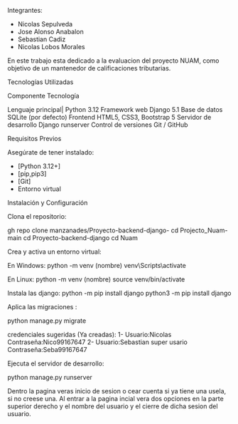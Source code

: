 Integrantes:
- Nicolas Sepulveda
- Jose Alonso Anabalon
- Sebastian Cadiz
- Nicolas Lobos Morales

En este trabajo esta dedicado a la evaluacion del proyecto NUAM, como objetivo de un mantenedor de calificaciones tributarias.

Tecnologías Utilizadas

Componente Tecnología 

Lenguaje principal| Python 3.12 
Framework web Django 5.1 
Base de datos SQLite (por defecto) 
Frontend HTML5, CSS3, Bootstrap 5 
Servidor de desarrollo Django runserver 
Control de versiones Git / GitHub 



 Requisitos Previos

Asegúrate de tener instalado:

- [Python 3.12+]
- [pip,pip3]
- [Git]
- Entorno virtual


Instalación y Configuración

Clona el repositorio:

gh repo clone manzanades/Proyecto-backend-django-
cd Projecto_Nuam-main
  cd Proyecto-backend-django
    cd Nuam

Crea y activa un entorno virtual:

En Windows:
python -m venv (nombre)
venv\Scripts\activate

En Linux:
python -m venv (nombre)
source venv/bin/activate

Instala las django:
python -m pip install django
python3 -m pip install django

Aplica las migraciones :

python manage.py migrate

credenciales sugeridas (Ya creadas):
1-
Usuario:Nicolas
Contraseña:Nico99167647
2-
Usuario:Sebastian super usario
Contraseña:Seba99167647

Ejecuta el servidor de desarrollo:

python manage.py runserver

Dentro la pagina veras inicio de sesion o cear cuenta si ya tiene una usela, si no creese una. 
Al entrar a la pagina incial vera dos opciones en la parte superior derecho y el nombre del usuario y el cierre de dicha sesion del usuario. 
